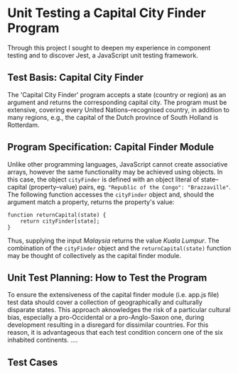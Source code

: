 # Unit Testing a Capital City Finder Program
Through this project I sought to deepen my experience in component testing and to discover Jest, a JavaScript unit testing framework.
## Test Basis: Capital City Finder
The 'Capital City Finder' program accepts a state (country or region) as an argument and returns the corresponding capital city. The program must be extensive, covering every United Nations–⁠recognised country, in addition to many regions, e.g., the capital of the Dutch province of South Holland is Rotterdam.
## Program Specification: Capital Finder Module
Unlike other programming languages, JavaScript cannot create associative arrays, however the same functionality may be achieved using objects. In this case, the object `cityFinder` is defined with an object literal of state–capital (property–value) pairs, eg. `"Republic of the Congo": "Brazzaville"`. The following function accesses the `cityFinder` object and, should the argument match a property, returns the property's value:

    function returnCapital(state) {
        return cityFinder[state];
    }
Thus, supplying the input *Malaysia* returns the value *Kuala Lumpur*. The combination of the `cityFinder` object and the `returnCapital(state)` function may be thought of collectively as the capital finder module.
## Unit Test Planning: How to Test the Program
To ensure the extensiveness of the capital finder module (i.e. app.js file) test data should cover a collection of geographically and culturally disparate states. This approach aknowledges the risk of a particular cultural bias, especially a pro-Occidental or a pro-Anglo-Saxon one, during development resulting in a disregard for dissimilar countries. For this reason, it is advantageous that each test condition concern one of the six inhabited continents. 
....
## Test Cases
